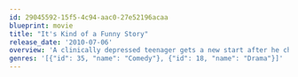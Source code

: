 ```yaml
---
id: 29045592-15f5-4c94-aac0-27e52196acaa
blueprint: movie
title: "It's Kind of a Funny Story"
release_date: '2010-07-06'
overview: 'A clinically depressed teenager gets a new start after he checks himself into an adult psychiatric ward.'
genres: '[{"id": 35, "name": "Comedy"}, {"id": 18, "name": "Drama"}]'
---
```


